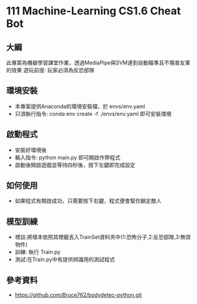# 111 Machine-Learning CS1.6 Cheat Bot

## 大綱
此專案為機器學習課堂作業，透過MediaPipe與SVM達到自動瞄準且不傷害友軍的效果
遊玩前提: 玩家必須為反恐部隊
## 環境安裝
- 本專案提供Anaconda的環境安裝檔，於 envs/env.yaml
- 只須執行指令: conda env create -f ./envs/env.yaml 即可安裝環境
## 啟動程式
- 安裝好環境後
- 輸入指令: python main.py 即可開啟作弊程式
- 啟動後開啟遊戲並等待四秒後，按下左鍵即完成設定
## 如何使用
- 如果程式有開啟成功，只需要按下右鍵，程式便會幫你鎖定敵人
## 模型訓練
- 標註:將樣本依照其標籤丟入TrainSet資料夾中(1:恐怖分子,2:反恐部隊,3:無效物件)
- 訓練: 執行 Train.py
- 測試:在Train.py中有提供辨識用的測試程式
 ## 參考資料
- https://github.com/Bruce762/bodydetec-python.git